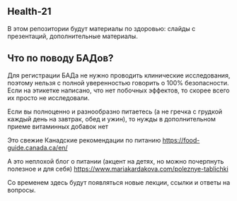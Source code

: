 ## Health-21

В этом репозитории будут материалы по здоровью: слайды с презентаций, дополнительные материалы.

## Что по поводу БАДов?
Для регистрации БАДа не нужно проводить клинические исследования, поэтому нельзя 
с полной уверенностью говорить о 100% безопасности. Если на этикетке написано, что нет побочных эффектов, то скорее всего
их просто не исследовали.

Если вы полноценно и разнообразно питаетесь (а не гречка с грудкой каждый день на завтрак, обед и ужин),
то нужды в дополнительном приеме витаминных добавок нет

Это свежие Канадские рекомендации по питанию
https://food-guide.canada.ca/en/

А это неплохой блог о питании (акцент на детях, но можно почерпнуть полезное и для себя)
https://www.mariakardakova.com/poleznye-tablichki

Со временем здесь будут появляться новые лекции, ссылки и ответы на вопросы.
